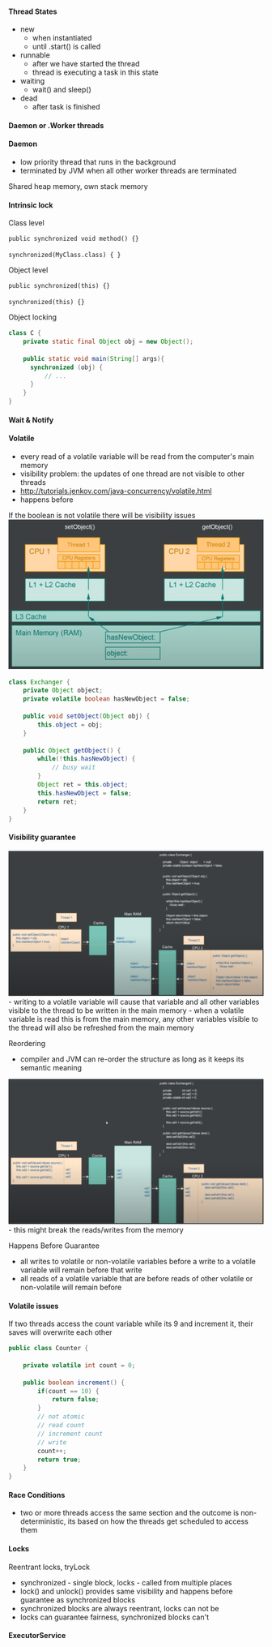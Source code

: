 #### Thread States
 - new
   - when instantiated
   - until .start() is called
 - runnable
   - after we have started the thread
   - thread is executing a task in this state
 - waiting
   - wait() and sleep()
 - dead
   - after task is finished
   
#### Daemon or .Worker threads
#### Daemon
 - low priority thread that runs in the background
 - terminated by JVM when all other worker threads are terminated
 
 Shared heap memory, own stack memory
 
#### Intrinsic lock
Class level
```
public synchronized void method() {}

synchronized(MyClass.class) { } 
```
Object level
```
public synchronized(this) {}

synchronized(this) {}
```

Object locking
```java
class C {
    private static final Object obj = new Object();

    public static void main(String[] args){
      synchronized (obj) {
          // ...
      }
    }
}
```

#### Wait & Notify

#### Volatile
 - every read of a volatile variable will be read from the computer's main memory
 - visibility problem: the updates of one thread are not visible to other threads
 - http://tutorials.jenkov.com/java-concurrency/volatile.html
 - happens before
 
 If the boolean is not volatile there will be visibility issues
<img src="https://raw.githubusercontent.com/i-den/concurrency/master/src/main/resources/pictures/01_volatile.PNG">
```java
class Exchanger {
    private Object object;
    private volatile boolean hasNewObject = false;

    public void setObject(Object obj) {
        this.object = obj;
    }

    public Object getObject() {
        while(!this.hasNewObject) {
            // busy wait
        }
        Object ret = this.object;
        this.hasNewObject = false;
        return ret;
    }
}
```



#### Visibility guarantee
<img src="https://raw.githubusercontent.com/i-den/concurrency/master/src/main/resources/pictures/02_volatile.PNG">
 - writing to a volatile variable will cause that variable and all other variables visible to the thread to be written in the main memory
 - when a volatile variable is read this is from the main memory, any other variables visible to the thread will also be refreshed from the main memory
 
Reordering
 - compiler and JVM can re-order the structure as long as it keeps its semantic meaning
<img src="https://raw.githubusercontent.com/i-den/concurrency/master/src/main/resources/pictures/03_volatile.PNG">
 - this might break the reads/writes from the memory
 
Happens Before Guarantee
 - all writes to volatile or non-volatile variables before a write to a volatile variable will remain before that write
 - all reads of a volatile variable that are before reads of other volatile or non-volatile will remain before
 
#### Volatile issues
If two threads access the count variable while its 9 and increment it, their saves will overwrite each other
```java
public class Counter {

    private volatile int count = 0;

    public boolean increment() {
        if(count == 10) {
            return false;
        }
        // not atomic
        // read count
        // increment count
        // write 
        count++;
        return true;
    }   
}
```

#### Race Conditions
 - two or more threads access the same section and the outcome is non-deterministic, its based on how the threads get scheduled to access them
 
#### Locks
Reentrant locks, tryLock
  - synchronized - single block, locks - called from multiple places
  - lock() and unlock() provides same visibility and happens before guarantee as synchronized blocks
  - synchronized blocks are always reentrant, locks can not be
  - locks can guarantee fairness, synchronized blocks can't
#### ExecutorService